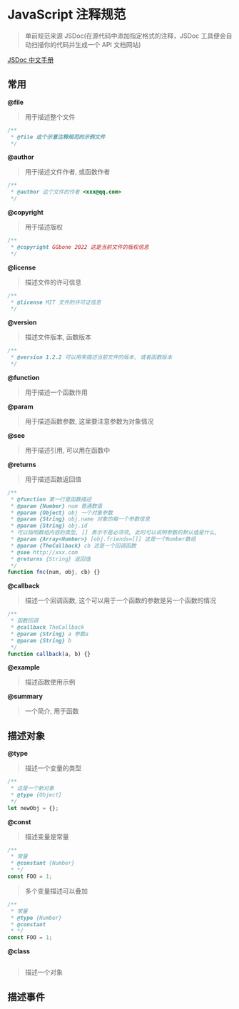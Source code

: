 # JavaScript 注释规范

> 单前规范来源 JSDoc(在源代码中添加指定格式的注释，JSDoc 工具便会自动扫描你的代码并生成一个 API 文档网站)

[JSDoc 中文手册](https://www.shouce.ren/api/view/a/13261)

## 常用

**@file**

> 用于描述整个文件

```js
/**
 * @file 这个示意注释规范的示例文件
 */
```

**@author**

> 用于描述文件作者, 或函数作者

```js
/**
 * @author 这个文件的作者 <xxx@qq.com>
 */
```

**@copyright**

> 用于描述版权

```js
/**
 * @copyright GGbone 2022 这是当前文件的版权信息
 */
```

**@license**

> 描述文件的许可信息

```js
/**
 * @license MIT 文件的许可证信息
 */
```

**@version**

> 描述文件版本, 函数版本

```js
/**
 * @version 1.2.2 可以用来描述当前文件的版本, 或者函数版本
 */
```

**@function**

> 用于描述一个函数作用

**@param**

> 用于描述函数参数, 这里要注意参数为对象情况

**@see**

> 用于描述引用, 可以用在函数中

**@returns**

> 用于描述函数返回值

```js
/**
 * @function 第一行是函数描述
 * @param {Number} num 普通数值
 * @param {Object} obj 一个对象参数
 * @param {String} obj.name 对象的每一个参数信息
 * @param {String} obj.id
 * 可以指明数组内容的类型, [] 表示不是必须项, 此时可以说明参数的默认值是什么,
 * @param {Array<Number>} [obj.friends=[]] 这是一个Number数组
 * @param {TheCallback} cb 这是一个回调函数
 * @see http://xxx.com
 * @returns {String} 返回值
 */
function fnc(num, obj, cb) {}
```

**@callback**

> 描述一个回调函数, 这个可以用于一个函数的参数是另一个函数的情况

```js
/**
 * 函数回调
 * @callback TheCallback
 * @param {String} a 参数a
 * @param {String} b
 */
function callback(a, b) {}
```

**@example**

> 描述函数使用示例

**@summary**

> 一个简介, 用于函数

## 描述对象

**@type**

> 描述一个变量的类型

```js
/**
 * 这是一个新对象
 * @type {Object}
 */
let newObj = {};
```

**@const**

> 描述变量是常量

```js
/**
 * 常量
 * @constant {Number}
 * */
const FOO = 1;
```

> 多个变量描述可以叠加

```js
/**
 * 常量
 * @type {Number}
 * @constant
 * */
const FOO = 1;
```

**@class**

```js

```

> 描述一个对象

## 描述事件

